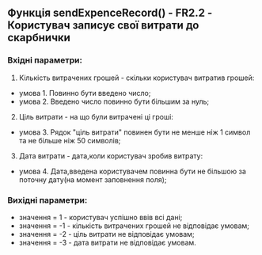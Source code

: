 ## Функція sendExpenceRecord() - FR2.2 - Користувач записує свої витрати до скарбнички

### Вхідні параметри:
1. Кількість витрачених грошей - скільки користувач витратив грошей:
- умова 1. Повинно бути введено число;
- умова 2. Введено число повинно бути більшим за нуль;
2. Ціль витрати - на що були витрачені ці гроші:
- умова 3. Рядок "ціль витрати" повинен бути не менше ніж 1 символ та не більше ніж 50 символів;
3. Дата витрати - дата,коли користувач зробив витрату:
- умова 4. Дата,введена користувачем повинна бути не більшою за поточну дату(на момент заповнення поля);
### Вихідні параметри:
- значення = 1 - користувач успішно ввів всі дані;
- значення = -1 - кількість витрачених грошей не відповідає умовам;
- значення = -2 - ціль витрати не відповідає умовам;
- значення = -3 - дата витрати не відповідає умовам.
